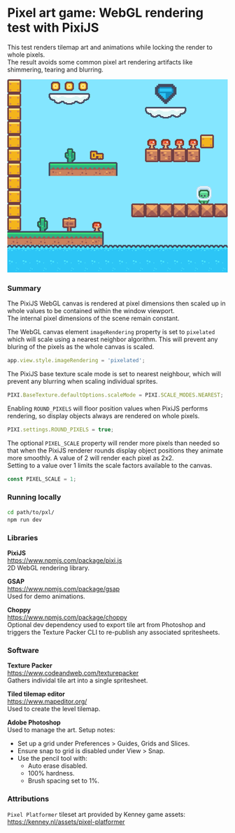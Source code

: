 # Pixel art game: WebGL rendering test with PixiJS

This test renders tilemap art and animations while locking the render to whole pixels.   
The result avoids some common pixel art rendering artifacts like shimmering, tearing and blurring.

![demo render](demorender.png)

### Summary
The PixiJS WebGL canvas is rendered at pixel dimensions then scaled up in whole values to be contained within the window viewport.  
The internal pixel dimensions of the scene remain constant.

The WebGL canvas element `imageRendering` property is set to `pixelated` which will scale using a nearest neighbor algorithm. This will prevent any bluring of the pixels as the whole canvas is scaled.
```js
app.view.style.imageRendering = 'pixelated';
```

The PixiJS base texture scale mode is set to nearest neighbour, which will prevent any blurring when scaling individual sprites.
```js
PIXI.BaseTexture.defaultOptions.scaleMode = PIXI.SCALE_MODES.NEAREST;
```

Enabling `ROUND_PIXELS` will floor position values when PixiJS performs rendering, so display objects always are rendered on whole pixels. 
```js
PIXI.settings.ROUND_PIXELS = true;
```

The optional `PIXEL_SCALE` property will render more pixels than needed so that when the PixiJS renderer rounds display object positions they animate more smoothly. A value of 2 will render each pixel as 2x2.  
Setting to a value over 1 limits the scale factors available to the canvas.
```js
const PIXEL_SCALE = 1;
```

### Running locally

```bash
cd path/to/pxl/
npm run dev
```

### Libraries

**PixiJS**  
https://www.npmjs.com/package/pixi.js  
2D WebGL rendering library.

**GSAP**  
https://www.npmjs.com/package/gsap  
Used for demo animations.

**Choppy**    
https://www.npmjs.com/package/choppy  
Optional dev dependency used to export tile art from Photoshop and triggers the Texture Packer CLI to re-publish any associated spritesheets.

### Software

**Texture Packer**    
https://www.codeandweb.com/texturepacker  
Gathers individal tile art into a single spritesheet.

**Tiled tilemap editor**  
https://www.mapeditor.org/  
Used to create the level tilemap.

**Adobe Photoshop**  
Used to manage the art. Setup notes:
- Set up a grid under Preferences > Guides, Grids and Slices.
- Ensure snap to grid is disabled under View > Snap.
- Use the pencil tool with:
  - Auto erase disabled.
  - 100% hardness.
  - Brush spacing set to 1%.

### Attributions

`Pixel Platformer` tileset art provided by Kenney game assets:   
https://kenney.nl/assets/pixel-platformer

